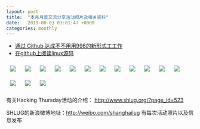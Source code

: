 ```yaml
---
layout: post
title:  "本月月度交流分享活动照片及相关资料"
date:   2019-08-03 03:01:47 +0000
categories: monthly
---
```


- [通过 Github 达成不不用用996的新形式工工作](https://github.com/shanghailug/res2019q3/raw/master/j803.monthly/github_story.pdf)
- [在github上阅读linux源码](http://blog.shell909090.org/slides/md/kernel-read.html)

[<img style='margin:10px;' src='https://raw.githubusercontent.com/shanghailug/res2019q3/master/j803.monthly/j801_1922_1800+08.1920p.jpg'>](https://raw.githubusercontent.com/shanghailug/res2019q3/master/j803.monthly/j801_1922_1800+08.JPG)
[<img style='margin:10px;' src='https://raw.githubusercontent.com/shanghailug/res2019q3/master/j803.monthly/j801_1933_3400+08.1920p.jpg'>](https://raw.githubusercontent.com/shanghailug/res2019q3/master/j803.monthly/j801_1933_3400+08.JPG)
[<img style='margin:10px;' src='https://raw.githubusercontent.com/shanghailug/res2019q3/master/j803.monthly/j801_1941_2900+08.1920p.jpg'>](https://raw.githubusercontent.com/shanghailug/res2019q3/master/j803.monthly/j801_1941_2900+08.JPG)
[<img style='margin:10px;' src='https://raw.githubusercontent.com/shanghailug/res2019q3/master/j803.monthly/j801_1942_5500+08.1920p.jpg'>](https://raw.githubusercontent.com/shanghailug/res2019q3/master/j803.monthly/j801_1942_5500+08.JPG)
[<img style='margin:10px;' src='https://raw.githubusercontent.com/shanghailug/res2019q3/master/j803.monthly/j801_1943_5000+08.1920p.jpg'>](https://raw.githubusercontent.com/shanghailug/res2019q3/master/j803.monthly/j801_1943_5000+08.JPG)
[<img style='margin:10px;' src='https://raw.githubusercontent.com/shanghailug/res2019q3/master/j803.monthly/j801_1945_0700+08.1920p.jpg'>](https://raw.githubusercontent.com/shanghailug/res2019q3/master/j803.monthly/j801_1945_0700+08.JPG)
[<img style='margin:10px;' src='https://raw.githubusercontent.com/shanghailug/res2019q3/master/j803.monthly/j801_1947_2400+08.1920p.jpg'>](https://raw.githubusercontent.com/shanghailug/res2019q3/master/j803.monthly/j801_1947_2400+08.JPG)
[<img style='margin:10px;' src='https://raw.githubusercontent.com/shanghailug/res2019q3/master/j803.monthly/j801_2027_4200+08.1920p.jpg'>](https://raw.githubusercontent.com/shanghailug/res2019q3/master/j803.monthly/j801_2027_4200+08.JPG)
[<img style='margin:10px;' src='https://raw.githubusercontent.com/shanghailug/res2019q3/master/j803.monthly/j801_2031_4500+08.1920p.jpg'>](https://raw.githubusercontent.com/shanghailug/res2019q3/master/j803.monthly/j801_2031_4500+08.JPG)
[<img style='margin:10px;' src='https://raw.githubusercontent.com/shanghailug/res2019q3/master/j803.monthly/j801_2037_5300+08.1920p.jpg'>](https://raw.githubusercontent.com/shanghailug/res2019q3/master/j803.monthly/j801_2037_5300+08.JPG)
[<img style='margin:10px;' src='https://raw.githubusercontent.com/shanghailug/res2019q3/master/j803.monthly/j801_2055_2000+08.1920p.jpg'>](https://raw.githubusercontent.com/shanghailug/res2019q3/master/j803.monthly/j801_2055_2000+08.JPG)
[<img style='margin:10px;' src='https://raw.githubusercontent.com/shanghailug/res2019q3/master/j803.monthly/j801_2112_2300+08.1920p.jpg'>](https://raw.githubusercontent.com/shanghailug/res2019q3/master/j803.monthly/j801_2112_2300+08.JPG)
[<img style='margin:10px;' src='https://raw.githubusercontent.com/shanghailug/res2019q3/master/j803.monthly/j801_2120_4300+08.1920p.jpg'>](https://raw.githubusercontent.com/shanghailug/res2019q3/master/j803.monthly/j801_2120_4300+08.JPG)
[<img style='margin:10px;' src='https://raw.githubusercontent.com/shanghailug/res2019q3/master/j803.monthly/j801_2134_2100+08.1920p.jpg'>](https://raw.githubusercontent.com/shanghailug/res2019q3/master/j803.monthly/j801_2134_2100+08.JPG)
[<img style='margin:10px;' src='https://raw.githubusercontent.com/shanghailug/res2019q3/master/j803.monthly/j801_2135_2500+08.1920p.jpg'>](https://raw.githubusercontent.com/shanghailug/res2019q3/master/j803.monthly/j801_2135_2500+08.JPG)

有关Hacking Thursday活动的介绍：
http://www.shlug.org/?page_id=523

SHLUG的新浪微博地址：http://weibo.com/shanghailug 有每次活动照片以及信息发布


